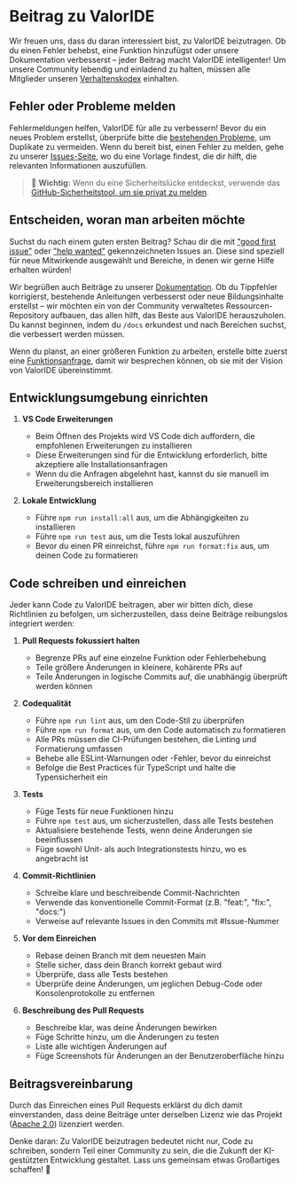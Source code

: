 # Beitrag zu ValorIDE

Wir freuen uns, dass du daran interessiert bist, zu ValorIDE beizutragen. Ob du einen Fehler behebst, eine Funktion hinzufügst oder unsere Dokumentation verbesserst – jeder Beitrag macht ValorIDE intelligenter! Um unsere Community lebendig und einladend zu halten, müssen alle Mitglieder unseren [Verhaltenskodex](CODE_OF_CONDUCT.md) einhalten.

## Fehler oder Probleme melden

Fehlermeldungen helfen, ValorIDE für alle zu verbessern! Bevor du ein neues Problem erstellst, überprüfe bitte die [bestehenden Probleme](https://github.com/valkyrlabs/valoride/issues), um Duplikate zu vermeiden. Wenn du bereit bist, einen Fehler zu melden, gehe zu unserer [Issues-Seite](https://github.com/valkyrlabs/valoride/issues/new/choose), wo du eine Vorlage findest, die dir hilft, die relevanten Informationen auszufüllen.

<blockquote class='warning-note'>
    🔐 <b>Wichtig:</b> Wenn du eine Sicherheitslücke entdeckst, verwende das <a href="https://github.com/valkyrlabs/valoride/security/advisories/new">GitHub-Sicherheitstool, um sie privat zu melden</a>.
</blockquote>

## Entscheiden, woran man arbeiten möchte

Suchst du nach einem guten ersten Beitrag? Schau dir die mit ["good first issue"](https://github.com/valkyrlabs/valoride/labels/good%20first%20issue) oder ["help wanted"](https://github.com/valkyrlabs/valoride/labels/help%20wanted) gekennzeichneten Issues an. Diese sind speziell für neue Mitwirkende ausgewählt und Bereiche, in denen wir gerne Hilfe erhalten würden!

Wir begrüßen auch Beiträge zu unserer [Dokumentation](https://github.com/valkyrlabs/valoride/tree/main/docs). Ob du Tippfehler korrigierst, bestehende Anleitungen verbesserst oder neue Bildungsinhalte erstellst – wir möchten ein von der Community verwaltetes Ressourcen-Repository aufbauen, das allen hilft, das Beste aus ValorIDE herauszuholen. Du kannst beginnen, indem du `/docs` erkundest und nach Bereichen suchst, die verbessert werden müssen.

Wenn du planst, an einer größeren Funktion zu arbeiten, erstelle bitte zuerst eine [Funktionsanfrage](https://github.com/valkyrlabs/valoride/discussions/categories/feature-requests?discussions_q=is%3Aopen+category%3A%22Feature+Requests%22+sort%3Atop), damit wir besprechen können, ob sie mit der Vision von ValorIDE übereinstimmt.

## Entwicklungsumgebung einrichten

1. **VS Code Erweiterungen**

    - Beim Öffnen des Projekts wird VS Code dich auffordern, die empfohlenen Erweiterungen zu installieren
    - Diese Erweiterungen sind für die Entwicklung erforderlich, bitte akzeptiere alle Installationsanfragen
    - Wenn du die Anfragen abgelehnt hast, kannst du sie manuell im Erweiterungsbereich installieren

2. **Lokale Entwicklung**
    - Führe `npm run install:all` aus, um die Abhängigkeiten zu installieren
    - Führe `npm run test` aus, um die Tests lokal auszuführen
    - Bevor du einen PR einreichst, führe `npm run format:fix` aus, um deinen Code zu formatieren

## Code schreiben und einreichen

Jeder kann Code zu ValorIDE beitragen, aber wir bitten dich, diese Richtlinien zu befolgen, um sicherzustellen, dass deine Beiträge reibungslos integriert werden:

1. **Pull Requests fokussiert halten**

    - Begrenze PRs auf eine einzelne Funktion oder Fehlerbehebung
    - Teile größere Änderungen in kleinere, kohärente PRs auf
    - Teile Änderungen in logische Commits auf, die unabhängig überprüft werden können

2. **Codequalität**

    - Führe `npm run lint` aus, um den Code-Stil zu überprüfen
    - Führe `npm run format` aus, um den Code automatisch zu formatieren
    - Alle PRs müssen die CI-Prüfungen bestehen, die Linting und Formatierung umfassen
    - Behebe alle ESLint-Warnungen oder -Fehler, bevor du einreichst
    - Befolge die Best Practices für TypeScript und halte die Typensicherheit ein

3. **Tests**

    - Füge Tests für neue Funktionen hinzu
    - Führe `npm test` aus, um sicherzustellen, dass alle Tests bestehen
    - Aktualisiere bestehende Tests, wenn deine Änderungen sie beeinflussen
    - Füge sowohl Unit- als auch Integrationstests hinzu, wo es angebracht ist

4. **Commit-Richtlinien**

    - Schreibe klare und beschreibende Commit-Nachrichten
    - Verwende das konventionelle Commit-Format (z.B. "feat:", "fix:", "docs:")
    - Verweise auf relevante Issues in den Commits mit #Issue-Nummer

5. **Vor dem Einreichen**

    - Rebase deinen Branch mit dem neuesten Main
    - Stelle sicher, dass dein Branch korrekt gebaut wird
    - Überprüfe, dass alle Tests bestehen
    - Überprüfe deine Änderungen, um jeglichen Debug-Code oder Konsolenprotokolle zu entfernen

6. **Beschreibung des Pull Requests**
    - Beschreibe klar, was deine Änderungen bewirken
    - Füge Schritte hinzu, um die Änderungen zu testen
    - Liste alle wichtigen Änderungen auf
    - Füge Screenshots für Änderungen an der Benutzeroberfläche hinzu

## Beitragsvereinbarung

Durch das Einreichen eines Pull Requests erklärst du dich damit einverstanden, dass deine Beiträge unter derselben Lizenz wie das Projekt ([Apache 2.0](LICENSE)) lizenziert werden.

Denke daran: Zu ValorIDE beizutragen bedeutet nicht nur, Code zu schreiben, sondern Teil einer Community zu sein, die die Zukunft der KI-gestützten Entwicklung gestaltet. Lass uns gemeinsam etwas Großartiges schaffen! 🚀
